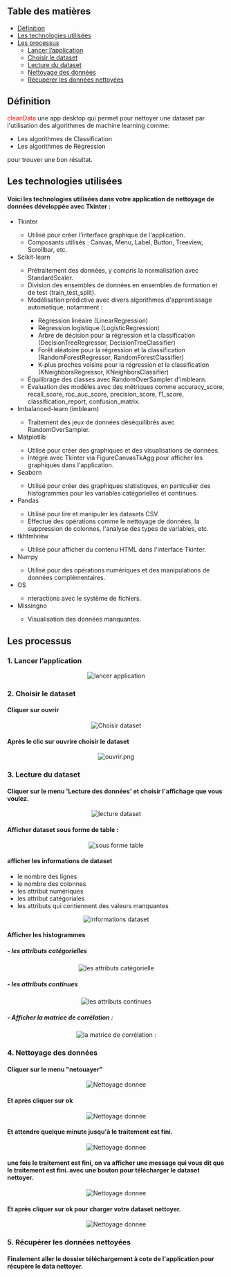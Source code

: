 <html>
<body>
    <h2>Table des matières</h2>
<ul>
  <li><a href="#définition">Définition</a></li>
  <li><a href="#technologies_utilisees">Les technologies utilisées</a></li>
  <li><a href="#les-processus">Les processus</a>
    <ul>
      <li><a href="#lancer-lapplication">Lancer l’application</a></li>
      <li><a href="#choisir-le-dataset">Choisir le dataset</a></li>
      <li><a href="#lecture-du-dataset">Lecture du dataset</a></li>
      <li><a href="#nettoyage-des-données">Nettoyage des données</a></li>
      <li><a href="#récupérer-les-données-nettoyées">Récupérer les données nettoyées</a></li>
    </ul>
  </li>
</ul>

<h2 id="définition">Définition</h2>
<p><span style="color:red;">cleanData</span> une app desktop qui permet pour nettoyer une dataset par l'utilisation des algorithmes de machine learning comme:
<ul>
    <li>Les algorithmes de Classification</li>
    <li>Les algorithmes de Régression</li>
</ul>
pour trouver une bon résultat.
</p>

<h2 id="technologies_utilisees">Les technologies utilisées</h2>
<h4>Voici les technologies utilisées dans votre application de nettoyage de données développée avec Tkinter :</h4>
<ul class="menu">
  <li>Tkinter</li>
  <ul>
    <li>Utilisé pour créer l'interface graphique de l'application.</li>
    <li>Composants utilisés : Canvas, Menu, Label, Button, Treeview, Scrollbar, etc.</li>
  </ul>
  <li>Scikit-learn</li>
    <ul>
    <li>Prétraitement des données, y compris la normalisation avec StandardScaler.</li>
    <li>Division des ensembles de données en ensembles de formation et de test (train_test_split).</li>
    <li>Modélisation prédictive avec divers algorithmes d'apprentissage automatique, notamment :</li>
    <ul>
      <li>Régression linéaire (LinearRegression)</li>
      <li>Régression logistique (LogisticRegression)</li>
      <li>Arbre de décision pour la régression et la classification (DecisionTreeRegressor, DecisionTreeClassifier)</li>
      <li>Forêt aléatoire pour la régression et la classification (RandomForestRegressor, RandomForestClassifier)</li>
      <li>K-plus proches voisins pour la régression et la classification (KNeighborsRegressor, KNeighborsClassifier)</li>
    </ul>
    <li>Équilibrage des classes avec RandomOverSampler d'imblearn.</li>
    <li>Évaluation des modèles avec des métriques comme accuracy_score, recall_score, roc_auc_score, precision_score, f1_score, classification_report, confusion_matrix.</li>
    </ul>
  <li>Imbalanced-learn (imblearn)</li>
     <ul><li>Traitement des jeux de données déséquilibrés avec RandomOverSampler.</li></ul>
  <li>Matplotlib</li>
    <ul>
      <li>Utilisé pour créer des graphiques et des visualisations de données.</li>
      <li>Intégré avec Tkinter via FigureCanvasTkAgg pour afficher les graphiques dans l'application.</li>
    </ul>
  <li>Seaborn</li>
    <ul><li>Utilisé pour créer des graphiques statistiques, en particulier des histogrammes pour les variables catégorielles et continues.</li></ul>
  <li>Pandas</li>
    <ul>
      <li>Utilisé pour lire et manipuler les datasets CSV.</li>
      <li>Effectue des opérations comme le nettoyage de données, la suppression de colonnes, l'analyse des types de variables, etc.</li>
    </ul>
  <li>tkhtmlview</li>
  <ul>
    <li>Utilisé pour afficher du contenu HTML dans l'interface Tkinter.</li>
  </ul>
  <li>Numpy</li>
    <ul>
      <li>Utilisé pour des opérations numériques et des manipulations de données complémentaires.</li>
    </ul>
  <li>OS</li>
    <ul>
      <li>nteractions avec le système de fichiers.</li>
    </ul>
  <li>Missingno</li>
    <ul>
      <li>Visualisation des données manquantes.</li>
    </ul>
</ul>

<h2 id="les-processus">Les processus</h2>

<h3 id="lancer-lapplication">1. Lancer l’application</h3>
  <p align="center">
  <img src="./images/lancer_application.png" alt="lancer application">
 </p>

<h3 id="choisir-le-dataset">2. Choisir le dataset</h3>
  <h4>Cliquer sur ouvrir</h4>
  <p align="center">
  <img src="./images/choisir_dataset.png" alt="Choisir dataset">
 </p>
 <h4>Après le clic sur ouvrire choisir le dataset</h4>
  <p align="center">
  <img src="./images/ouvrir.png" alt="ouvrir.png">
 </p>

<h3 id="lecture-du-dataset">3. Lecture du dataset</h3>
  <h4>Cliquer sur le menu 'Lecture des données' et choisir l'affichage que vous voulez.</h4>
  <p align="center">
    <img src="./images/lecture_dataset.png" alt="lecture dataset">
  </p>

  <h4>Afficher dataset sous forme de table :</h4>
  <p align="center">
    <img src="./images/afficher_dataset_sous_forme_table.png" alt="sous forme table">
  </p>

  <h4>afficher les informations de dataset </h4>
  <ul>
    <li>le nombre des lignes</li>
    <li>le nombre des colonnes</li>
    <li>les attribut numériques</li>
    <li>les attribut catégoriales</li>
    <li>les attributs qui contiennent des valeurs manquantes</li>
  </ul>
  <p align="center">
    <img src="./images/informations_dataset.png" alt="informations dataset">
  </p>

  <h4>Afficher les histogrammes</h4>
  <h5> - les attributs catégorielles</h5>
  <p align="center">
    <img src="./images/afficher_histogrammes_categorielles.png" alt="les attributs catégorielle">
  </p>
  <h5> - les attributs continues</h5>
  <p align="center">
    <img src="./images/afficher_histogrammes_continues.png" alt="les attributs continues">
  </p>
  <h5> - Afficher la matrice de corrélation :</h5>
  <p align="center">
    <img src="./images/afficher_matrice_correlation.png" alt="la matrice de corrélation :">
  </p>


<h3 id="nettoyage-des-données">4. Nettoyage des données</h3>
  <h4>Cliquer sur le menu "netouayer"</h4>
  <p align="center">
    <img src="./images/Nettoyage_donnee.png" alt="Nettoyage donnee">
  </p>

  <h4>Et après cliquer sur ok</h4>
  <p align="center">
    <img src="./images/clicker_ok.png" alt="Nettoyage donnee">
  </p>

  <h4>Et attendre quelque minute jusqu'à le traitement est fini.</h4>
  <p align="center">
    <img src="./images/attendre_quelque_minute.png" alt="Nettoyage donnee">
  </p>

  <h4>une fois le traitement est fini, on va afficher une message qui vous dit que le traitement est fini.
avec une bouton pour télécharger le dataset nettoyer.</h4>
  <p align="center">
    <img src="./images/telecharger_dataset_nettoyer.png" alt="Nettoyage donnee">
  </p>

  <h4>Et après cliquer sur ok pour charger votre dataset nettoyer.</h4>
      <p align="center">
        <img src="./images/charger_dataset.png" alt="Nettoyage donnee">
      </p>

<h3 id="récupérer-les-données-nettoyées">5. Récupérer les données nettoyées</h3>
 <h4>Finalement aller le dossier téléchargement à cote de l'application pour récupère le data nettoyer.</h4>

</body>
</html>
